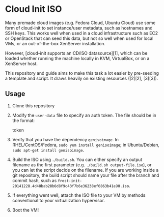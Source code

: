 Cloud Init ISO
==============

Many premade cloud images (e.g. Fedora Cloud, Ubuntu Cloud) use some form of 
cloud-init to set instance/user metadata, such as hostnames and SSH keys. This 
works well when used in a cloud infrastructure such as EC2 or OpenStack that can 
seed this data, but not so well when used for local VMs, or an out-of-the-box 
XenServer installation.

However, [cloud-init supports an CD/ISO datasource][1], which can be loaded 
whether running the machine locally in KVM, VirtualBox, or on a XenServer host. 

This repository and guide aims to make this task a lot easier by pre-seeding a 
template and script. It draws heavily on existing resources ([2][2], [3][3]).

## Usage

1. Clone this repository
2. Modify the `user-data` file to specify an auth token.  The file should be in the format:

    token <auth token>

3. Verify that you have the dependency `genisoimage`. In RHEL/CentOS/Fedora, 
   `sudo yum install genisoimage`; in Ubuntu/Debian, `sudo apt-get install genisoimage`.
4. Build the ISO using `./build.sh`. You can either specify an output filename as the 
   first parameter (e.g. `./build.sh output-file.iso`), or you can let the script decide 
   on the filename. If you are working inside a git repository, the build script should 
   name your file after the branch and commit hash, such as 
   `frost-init-20141228.4d48bab28b6d8f9c43f7b6e36238ef6863b41e90.iso`.
5. If everything went well, attach the ISO file to your VM by methods 
   conventional to your virtualization hypervisor.
6. Boot the VM!
